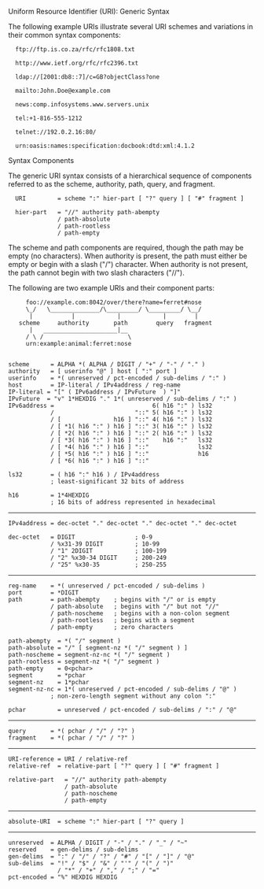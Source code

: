 Uniform Resource Identifier (URI): Generic Syntax

   The following example URIs illustrate several URI schemes and
   variations in their common syntax components:

      ftp://ftp.is.co.za/rfc/rfc1808.txt

      http://www.ietf.org/rfc/rfc2396.txt

      ldap://[2001:db8::7]/c=GB?objectClass?one

      mailto:John.Doe@example.com

      news:comp.infosystems.www.servers.unix

      tel:+1-816-555-1212

      telnet://192.0.2.16:80/

      urn:oasis:names:specification:docbook:dtd:xml:4.1.2

Syntax Components

   The generic URI syntax consists of a hierarchical sequence of
   components referred to as the scheme, authority, path, query, and
   fragment.

      URI         = scheme ":" hier-part [ "?" query ] [ "#" fragment ]

      hier-part   = "//" authority path-abempty
                  / path-absolute
                  / path-rootless
                  / path-empty

   The scheme and path components are required, though the path may be
   empty (no characters).  When authority is present, the path must
   either be empty or begin with a slash ("/") character.  When
   authority is not present, the path cannot begin with two slash
   characters ("//").  

   The following are two example URIs and their component parts:

         foo://example.com:8042/over/there?name=ferret#nose
         \_/   \______________/\_________/ \_________/ \__/
          |           |            |            |        |
       scheme     authority       path        query   fragment
          |   _____________________|__
         / \ /                        \
         urn:example:animal:ferret:nose


    scheme      = ALPHA *( ALPHA / DIGIT / "+" / "-" / "." )
    authority   = [ userinfo "@" ] host [ ":" port ]
    userinfo    = *( unreserved / pct-encoded / sub-delims / ":" )
    host        = IP-literal / IPv4address / reg-name
    IP-literal = "[" ( IPv6address / IPvFuture  ) "]"
    IPvFuture  = "v" 1*HEXDIG "." 1*( unreserved / sub-delims / ":" )
    IPv6address =                            6( h16 ":" ) ls32
                /                       "::" 5( h16 ":" ) ls32
                / [               h16 ] "::" 4( h16 ":" ) ls32
                / [ *1( h16 ":" ) h16 ] "::" 3( h16 ":" ) ls32
                / [ *2( h16 ":" ) h16 ] "::" 2( h16 ":" ) ls32
                / [ *3( h16 ":" ) h16 ] "::"    h16 ":"   ls32
                / [ *4( h16 ":" ) h16 ] "::"              ls32
                / [ *5( h16 ":" ) h16 ] "::"              h16
                / [ *6( h16 ":" ) h16 ] "::"

    ls32        = ( h16 ":" h16 ) / IPv4address
                ; least-significant 32 bits of address

    h16         = 1*4HEXDIG
                ; 16 bits of address represented in hexadecimal
----
    IPv4address = dec-octet "." dec-octet "." dec-octet "." dec-octet

    dec-octet   = DIGIT                 ; 0-9
                / %x31-39 DIGIT         ; 10-99
                / "1" 2DIGIT            ; 100-199
                / "2" %x30-34 DIGIT     ; 200-249
                / "25" %x30-35          ; 250-255
----
    reg-name    = *( unreserved / pct-encoded / sub-delims )
    port        = *DIGIT
    path        = path-abempty    ; begins with "/" or is empty
                / path-absolute   ; begins with "/" but not "//"
                / path-noscheme   ; begins with a non-colon segment
                / path-rootless   ; begins with a segment
                / path-empty      ; zero characters

    path-abempty  = *( "/" segment )
    path-absolute = "/" [ segment-nz *( "/" segment ) ]
    path-noscheme = segment-nz-nc *( "/" segment )
    path-rootless = segment-nz *( "/" segment )
    path-empty    = 0<pchar>
    segment       = *pchar
    segment-nz    = 1*pchar
    segment-nz-nc = 1*( unreserved / pct-encoded / sub-delims / "@" )
                ; non-zero-length segment without any colon ":"

    pchar         = unreserved / pct-encoded / sub-delims / ":" / "@"
----
    query       = *( pchar / "/" / "?" )
    fragment    = *( pchar / "/" / "?" )
----
    URI-reference = URI / relative-ref
    relative-ref  = relative-part [ "?" query ] [ "#" fragment ]

    relative-part   = "//" authority path-abempty
                    / path-absolute
                    / path-noscheme
                    / path-empty
----
    absolute-URI  = scheme ":" hier-part [ "?" query ]
___
    unreserved  = ALPHA / DIGIT / "-" / "." / "_" / "~"
    reserved    = gen-delims / sub-delims
    gen-delims  = ":" / "/" / "?" / "#" / "[" / "]" / "@"
    sub-delims  = "!" / "$" / "&" / "'" / "(" / ")"
                  / "*" / "+" / "," / ";" / "="
    pct-encoded = "%" HEXDIG HEXDIG